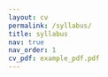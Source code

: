 ```yaml
---
layout: cv
permalink: /syllabus/
title: syllabus
nav: true
nav_order: 1
cv_pdf: example_pdf.pdf
---
```


